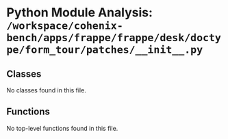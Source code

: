 # Python Module Analysis: `/workspace/cohenix-bench/apps/frappe/frappe/desk/doctype/form_tour/patches/__init__.py`

## Classes

No classes found in this file.


## Functions

No top-level functions found in this file.
